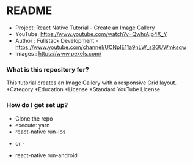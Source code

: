 # README #

 * Project: React Native Tutorial - Create an Image Gallery
 * YouTube: https://www.youtube.com/watch?v=QwhrAjp4X_Y
 * Author : Fullstack Development - https://www.youtube.com/channel/UCNpIE11a9nLW_s2GUWmksqw
 * Images : https://www.pexels.com/


### What is this repository for? ###

This tutorial creates an Image Gallery with a responsive Grid layout.
*Category
*Education
*License
*Standard YouTube License


### How do I get set up? ###

* Clone the repo
* execute: yarn
* react-native run-ios
- or -
* react-native run-android

